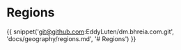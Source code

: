 # Regions

{{ snippet('git@github.com:EddyLuten/dm.bhreia.com.git', 'docs/geography/regions.md', '# Regions') }}
